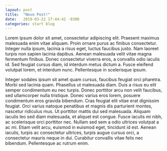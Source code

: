 ```yaml
---
layout: post
title:  "Novo Post!"
date:   2019-03-22 17:44:42 -0300
categories: start blog
---
```


Lorem ipsum dolor sit amet, consectetur adipiscing elit. Praesent maximus malesuada enim vitae aliquam. Proin ornare purus ac finibus consectetur. Integer nulla ipsum, lacinia a risus eget, luctus faucibus justo. Nam laoreet turpis non sapien lacinia dapibus. Aenean malesuada velit vitae magna fermentum finibus. Donec consectetur viverra eros, a convallis odio iaculis id. Sed feugiat cursus diam, id interdum metus dictum a. Fusce eleifend volutpat lorem, et interdum nunc. Pellentesque in scelerisque ipsum.

Integer sodales ipsum sit amet quam cursus, faucibus feugiat orci pharetra. Morbi sed lacinia quam. Phasellus ut malesuada diam. Duis a risus eu elit semper condimentum eu nec turpis. Donec porttitor arcu non velit faucibus, sed ullamcorper nulla tristique. Donec varius eros lorem, posuere condimentum eros gravida bibendum. Cras feugiat elit vitae erat dignissim feugiat. Orci varius natoque penatibus et magnis dis parturient montes, nascetur ridiculus mus. Ut porttitor mattis dui sed malesuada. Aliquam iaculis leo sed diam malesuada, et aliquet est congue. Fusce iaculis mi nibh, ac scelerisque orci porttitor nec. Nullam sed sem a odio ultrices volutpat a ac mi. Etiam velit arcu, euismod in euismod eget, tincidunt id est. Aenean iaculis, turpis ac consectetur ultrices, turpis augue cursus orci, a consectetur mauris neque in dui. Curabitur convallis vitae felis nec bibendum. Pellentesque ac rutrum enim.